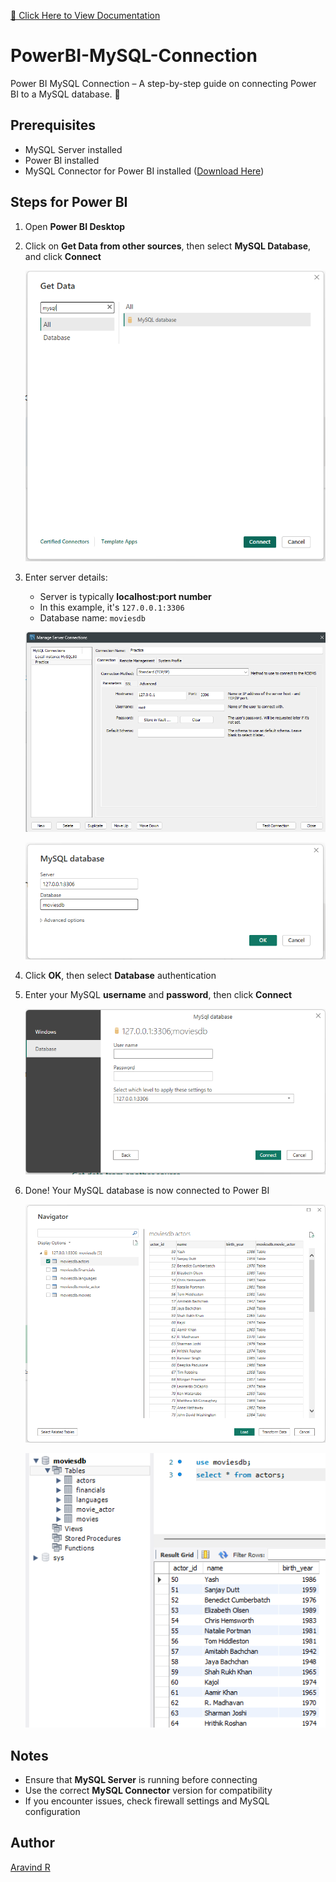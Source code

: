 [📌 Click Here to View Documentation](https://aravaravind.github.io/PowerBI-MySQL-Connection/)
# PowerBI-MySQL-Connection

Power BI MySQL Connection – A step-by-step guide on connecting Power BI to a MySQL database. 🚀

## Prerequisites  

- MySQL Server installed  
- Power BI installed  
- MySQL Connector for Power BI installed ([Download Here](https://dev.mysql.com/downloads/connector/net/))  

## Steps for Power BI  

1. Open **Power BI Desktop**
  
2. Click on **Get Data from other sources**, then select **MySQL Database**, and click **Connect**  
   
   ![Get Data from MySQL](images/1.png)  

3. Enter server details:  
   - Server is typically **localhost:port number**  
   - In this example, it's `127.0.0.1:3306`  
   - Database name: `moviesdb`  
   
   ![MySQL Server Details](images/6.png)

   ![Enter Server Details](images/2.png)  

4. Click **OK**, then select **Database** authentication  

5. Enter your MySQL **username** and **password**, then click **Connect**  

   ![Enter Credentials](images/3.png)  

6. Done! Your MySQL database is now connected to Power BI  

   ![Successful database connection confirmation in Power BI](images/4.png)

   ![MySQL Workbench showing the connected database](images/5.png)

## Notes  
- Ensure that **MySQL Server** is running before connecting  
- Use the correct **MySQL Connector** version for compatibility  
- If you encounter issues, check firewall settings and MySQL configuration  

## Author  
[Aravind R](https://linkedin.com/in/arav-r)  

